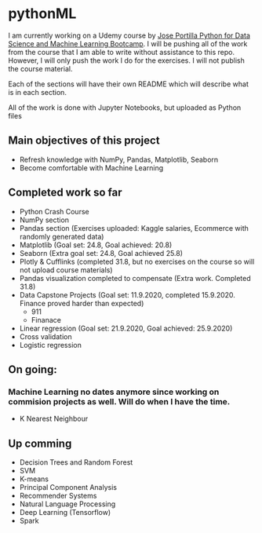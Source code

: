 # pythonML
I am currently working on a Udemy course by [Jose Portilla Python for Data Science and Machine Learning Bootcamp](https://www.udemy.com/course/python-for-data-science-and-machine-learning-bootcamp/). 
I will be pushing all of the work from the course that I am able to write without assistance to this repo. 
However, I will only push the work I do for the exercises. I will not publish the course material.

Each of the sections will have their own README which will describe what is in each section.

All of the work is done with Jupyter Notebooks, but uploaded as Python files

## Main objectives of this project
- Refresh knowledge with NumPy, Pandas, Matplotlib, Seaborn
- Become comfortable with Machine Learning


## Completed work so far
- Python Crash Course
- NumPy section 
- Pandas section (Exercises uploaded: Kaggle salaries, Ecommerce with randomly generated data)
- Matplotlib (Goal set: 24.8, Goal achieved: 20.8)
- Seaborn (Extra goal set: 24.8, Goal achieved 25.8)
- Plotly & Cufflinks (completed 31.8, but no exercises on the course so will not upload course materials)
- Pandas visualization completed to compensate (Extra work. Completed 31.8)
- Data Capstone Projects (Goal set: 11.9.2020, completed 15.9.2020. Finance proved harder than expected)
  - 911
  - Finanace
- Linear regression (Goal set: 21.9.2020, Goal achieved: 25.9.2020)
- Cross validation
- Logistic regression

## On going:
### Machine Learning no dates anymore since working on commision projects as well. Will do when I have the time.
- K Nearest Neighbour

## Up comming
- Decision Trees and Random Forest
- SVM
- K-means
- Principal Component Analysis
- Recommender Systems
- Natural Language Processing
- Deep Learning (Tensorflow)
- Spark
